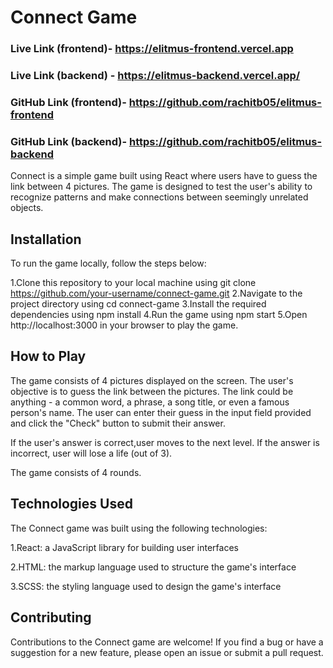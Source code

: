 # Connect Game

### Live Link (frontend)- https://elitmus-frontend.vercel.app

### Live Link (backend) - https://elitmus-backend.vercel.app/

### GitHub Link (frontend)- https://github.com/rachitb05/elitmus-frontend 

### GitHub Link (backend)- https://github.com/rachitb05/elitmus-backend

Connect is a simple game built using React where users have to guess the link between 4 pictures. The game is designed to test the user's ability to recognize patterns and make connections between seemingly unrelated objects.

## Installation

To run the game locally, follow the steps below:

1.Clone this repository to your local machine using git clone https://github.com/your-username/connect-game.git
2.Navigate to the project directory using cd connect-game
3.Install the required dependencies using npm install
4.Run the game using npm start
5.Open http://localhost:3000 in your browser to play the game.

## How to Play

The game consists of 4 pictures displayed on the screen. The user's objective is to guess the link between the pictures. The link could be anything - a common word, a phrase, a song title, or even a famous person's name. The user can enter their guess in the input field provided and click the "Check" button to submit their answer.

If the user's answer is correct,user moves to  the next level. If the answer is incorrect, user will lose a life (out of 3).

The game consists of 4 rounds.


## Technologies Used


The Connect game was built using the following technologies:

1.React: a JavaScript library for building user interfaces

2.HTML: the markup language used to structure the game's interface

3.SCSS: the styling language used to design the game's interface

## Contributing

Contributions to the Connect game are welcome! If you find a bug or have a suggestion for a new feature, please open an issue or submit a pull request.
